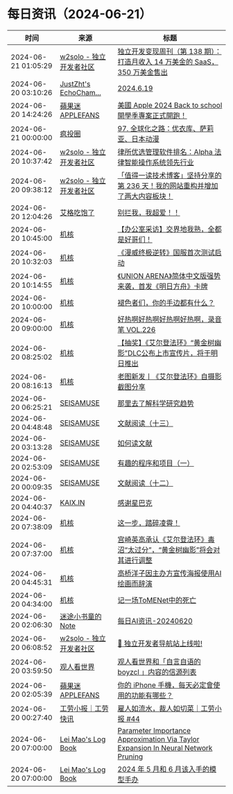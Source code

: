 ﻿# 每日资讯（2024-06-21）

|时间|来源|标题|
|---|---|---|
|2024-06-21 01:05:29|[w2solo - 独立开发者社区](https://w2solo.com/topics/feed)|[独立开发变现周刊（第 138 期）：打造月收入 14 万美金的 SaaS，350 万美金售出](https://w2solo.com/topics/4706)|
|2024-06-20 03:10:26|[JustZht's EchoCham...](https://www.justzht.com/rss/)|[2024.6.19](https://www.justzht.com/2024-6-19/)|
|2024-06-20 14:24:26|[蘋果迷 APPLEFANS](https://applefans.today/feed/)|[美國 Apple 2024 Back to school 開學季專案正式開跑！](https://applefans.today/2024-06-apple-back-to-school-us-launch/)|
|2024-06-21 00:00:00|[疯投圈](https://crazy.capital/feed)|[97. 全球化之路：优衣库、萨莉亚、日本动漫](https://crazy.capital/97)|
|2024-06-20 10:37:42|[w2solo - 独立开发者社区](https://w2solo.com/topics/feed)|[律所优选管理软件排名：Alpha 法律智能操作系统领先行业](https://w2solo.com/topics/4705)|
|2024-06-20 09:38:12|[w2solo - 独立开发者社区](https://w2solo.com/topics/feed)|[「值得一读技术博客」坚持分享的第 236 天！我的网站重构并增加了两大内容板块！](https://w2solo.com/topics/4704)|
|2024-06-20 12:04:26|[艾格吃饱了](https://feedpress.me/wx-aigechibaole)|[别拦我，我超爱！！](http://mp.weixin.qq.com/s?__biz=MjM5NTYxODQyMA%3D%3D&mid=2653455013&idx=1&sn=728edf84e74aac1b2ea2baee35fc6c8c)|
|2024-06-20 10:45:00|[机核](https://www.gcores.com/rss)|[【办公室采访】交界地我熟，全都是好哥们！](https://www.gcores.com/articles/183863)|
|2024-06-20 10:32:03|[机核](https://www.gcores.com/rss)|[《漫威终极逆转》国服首次测试启动](https://www.gcores.com/articles/183865)|
|2024-06-20 10:14:55|[机核](https://www.gcores.com/rss)|[《UNION ARENA》简体中文版强势来袭，首发《明日方舟》卡牌](https://www.gcores.com/articles/183864)|
|2024-06-20 10:00:00|[机核](https://www.gcores.com/rss)|[褪色者们，你的手边都有什么？](https://www.gcores.com/articles/183805)|
|2024-06-20 09:00:00|[机核](https://www.gcores.com/rss)|[好热啊好热啊好热啊好热啊，录音笔 VOL.226](https://www.gcores.com/radios/183860)|
|2024-06-20 08:25:02|[机核](https://www.gcores.com/rss)|[【抽奖】《艾尔登法环》“黄金树幽影”DLC公布上市宣传片，将于明日推出](https://www.gcores.com/articles/183856)|
|2024-06-20 08:16:13|[机核](https://www.gcores.com/rss)|[老图新发丨《艾尔登法环》自摄影截图分享](https://www.gcores.com/articles/183855)|
|2024-06-20 06:25:21|[SEISAMUSE](https://www.seis-jun.xyz/atom.xml)|[那里去了解科学研究趋势](http://www.seis-jun.xyz/science-blogs)|
|2024-06-20 04:48:48|[SEISAMUSE](https://www.seis-jun.xyz/atom.xml)|[文献阅读（十三）](http://www.seis-jun.xyz/paper-reading-13)|
|2024-06-20 03:13:28|[SEISAMUSE](https://www.seis-jun.xyz/atom.xml)|[如何读文献](http://www.seis-jun.xyz/how-to-read-paper)|
|2024-06-20 02:53:09|[SEISAMUSE](https://www.seis-jun.xyz/atom.xml)|[有趣的程序和项目（一）](http://www.seis-jun.xyz/code-and-project1)|
|2024-06-20 00:09:35|[SEISAMUSE](https://www.seis-jun.xyz/atom.xml)|[文献阅读（十二）](http://www.seis-jun.xyz/paper-reading-12)|
|2024-06-20 04:40:37|[KAIX.IN](https://kaix.in/feed/)|[感谢星巴克](https://kaix.in/2024/0620-starbucks/)|
|2024-06-20 07:38:09|[机核](https://www.gcores.com/rss)|[这一步，踏碎凌霄！](https://www.gcores.com/articles/183850)|
|2024-06-20 07:37:00|[机核](https://www.gcores.com/rss)|[宫崎英高承认《艾尔登法环》毒沼“太过分”，“黄金树幽影”将会对其进行调整](https://www.gcores.com/articles/183577)|
|2024-06-20 04:45:31|[机核](https://www.gcores.com/rss)|[高桥洋子因主办方宣传海报使用AI绘画而辞演](https://www.gcores.com/articles/183844)|
|2024-06-20 04:34:00|[机核](https://www.gcores.com/rss)|[记一场ToMENet中的死亡](https://www.gcores.com/articles/183757)|
|2024-06-20 02:06:30|[迷途小书童的Note](https://xugaoxiang.com/feed)|[每日AI资讯-20240620](https://xugaoxiang.com/2024/06/20/ai-daily-20240620/)|
|2024-06-20 06:08:52|[w2solo - 独立开发者社区](https://w2solo.com/topics/feed)|[🎉 独立开发者导航站上线啦!](https://w2solo.com/topics/4703)|
|2024-06-20 03:59:50|[观人看世界](https://feedpress.me/wx-iwatch1024)|[观人看世界和「自言自语的 boyzcl 」内容的信源列表](http://mp.weixin.qq.com/s?__biz=MzI5NDI2NTAxMA%3D%3D&mid=2247489558&idx=1&sn=0a0abc267989729d999012850edad5ea)|
|2024-06-20 02:05:39|[蘋果迷 APPLEFANS](https://applefans.today/feed/)|[你的 iPhone 手機，每天必定會使用的功能有哪些？](https://applefans.today/2024-06-iphone-daily-use-features/)|
|2024-06-20 00:27:40|[工劳小报｜工劳快讯](https://newsletter.laborinfocn.com/rss)|[雇人如流水，裁人如切菜｜工劳小报 #44](https://feed.laborinfocn6.com/issue44/)|
|2024-06-20 07:00:00|[Lei Mao's Log Book](https://leimao.github.io/atom.xml)|[Parameter Importance Approximation Via Taylor Expansion In Neural Network Pruning](https://leimao.github.io/blog/Parameter-Importance-Approximation-Via-Taylor-Expansion-In-Neural-Network-Pruning/)|
|2024-06-20 07:00:00|[Lei Mao's Log Book](https://leimao.github.io/atom.xml)|[2024 年 5 月和 6 月该入手的模型手办](https://leimao.github.io/essay/2024%E5%B9%B45%E6%9C%88%E5%92%8C6%E6%9C%88%E8%AF%A5%E5%85%A5%E6%89%8B%E7%9A%84%E6%A8%A1%E5%9E%8B%E6%89%8B%E5%8A%9E/)|
